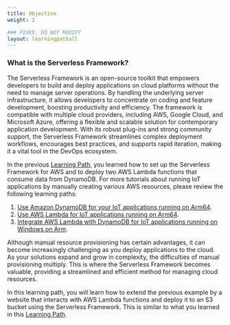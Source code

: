 ```yaml
---
title: Objective
weight: 2

### FIXED, DO NOT MODIFY
layout: learningpathall
---
```

### What is the Serverless Framework?

The Serverless Framework is an open-source toolkit that empowers developers to build and deploy applications on cloud platforms without the need to manage server operations. By handling the underlying server infrastructure, it allows developers to concentrate on coding and feature development, boosting productivity and efficiency. The framework is compatible with multiple cloud providers, including AWS, Google Cloud, and Microsoft Azure, offering a flexible and scalable solution for contemporary application development. With its robust plug-ins and strong community support, the Serverless Framework streamlines complex deployment workflows, encourages best practices, and supports rapid iteration, making it a vital tool in the DevOps ecosystem.

In the previous [Learning Path](/learning-paths/servers-and-cloud-computing/serverless-framework-aws-lambda-dynamodb/), you learned how to set up the Serverless Framework for AWS and to deploy two AWS Lambda functions that consume data from DynamoDB. For more tutorials about running IoT applications by manually creating various AWS resources, please review the following learning paths:
1. [Use Amazon DynamoDB for your IoT applications running on Arm64](/learning-paths/laptops-and-desktops/win_aws_iot_dynamodb).
2. [Use AWS Lambda for IoT applications running on Arm64](/learning-paths/laptops-and-desktops/win_aws_iot_lambda).
3. [Integrate AWS Lambda with DynamoDB for IoT applications running on Windows on Arm](/learning-paths/laptops-and-desktops/win_aws_iot_lambda_dynamodb).

Although manual resource provisioning has certain advantages, it can become increasingly challenging as you deploy applications to the cloud. As your solutions expand and grow in complexity, the difficulties of manual provisioning multiply. This is where the Serverless Framework becomes valuable, providing a streamlined and efficient method for managing cloud resources.

In this learning path, you will learn how to extend the previous example by a website that interacts with AWS Lambda functions and deploy it to an S3 bucket using the Serverless Framework. This is similar to what you learned in this [Learning Path](/learning-paths/laptops-and-desktops/win_aws_iot_s3).
